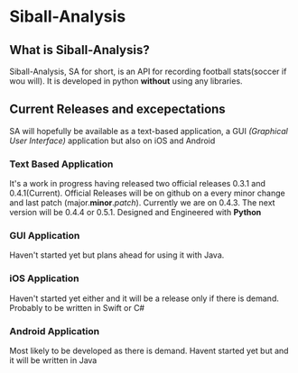 # Siball-Analysis 
## What is Siball-Analysis?
Siball-Analysis, SA for short, is an API for recording football stats(soccer if wou will). It is developed in python **without** using any libraries. 

## Current Releases and excepectations
SA will hopefully be available as a text-based application, a GUI *(Graphical User Interface)* application but also on iOS and Android

### Text Based Application
It's a work in progress having released two official releases 0.3.1 and 0.4.1(Current). Official Releases will be on github on a every minor change and last patch (major.__minor__._patch_). Currently we are on 0.4.3. The next version will be 0.4.4 or 0.5.1. Designed and Engineered with **Python**

### GUI Application
Haven't started yet but plans ahead for using it with Java. 

### iOS Application
Haven't started yet either and it will be a release only if there is demand. Probably to be written in Swift or C#

### Android Application
Most likely to be developed as there is demand. Havent started yet but and it will be written in Java



